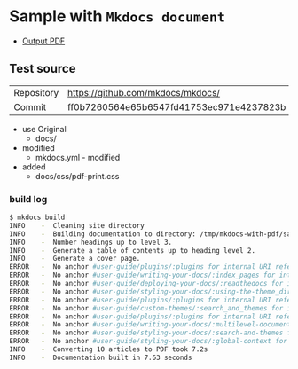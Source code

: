 # Sample with `Mkdocs document`

- [Output PDF](document.pdf)

## Test source

|            |                                               |
| ---------- | --------------------------------------------- |
| Repository | https://github.com/mkdocs/mkdocs/             |
| Commit     | ff0b7260564e65b6547fd41753ec971e4237823b      |

- use Original
  - docs/
- modified
  - mkdocs.yml - modified
- added
  - docs/css/pdf-print.css

### build log

```sh
$ mkdocs build
INFO    -  Cleaning site directory
INFO    -  Building documentation to directory: /tmp/mkdocs-with-pdf/samples/mkdocs/site
INFO    -  Number headings up to level 3.
INFO    -  Generate a table of contents up to heading level 2.
INFO    -  Generate a cover page.
ERROR   -  No anchor #user-guide/plugins/:plugins for internal URI reference
ERROR   -  No anchor #user-guide/writing-your-docs/:index_pages for internal URI reference
ERROR   -  No anchor #user-guide/deploying-your-docs/:readthedocs for internal URI reference
ERROR   -  No anchor #user-guide/styling-your-docs/:using-the-theme_dir for internal URI reference
ERROR   -  No anchor #user-guide/plugins/:plugins for internal URI reference
ERROR   -  No anchor #user-guide/custom-themes/:search_and_themes for internal URI reference
ERROR   -  No anchor #user-guide/plugins/:plugins for internal URI reference
ERROR   -  No anchor #user-guide/writing-your-docs/:multilevel-documentation for internal URI reference
ERROR   -  No anchor #user-guide/styling-your-docs/:search-and-themes for internal URI reference
ERROR   -  No anchor #user-guide/styling-your-docs/:global-context for internal URI reference
INFO    -  Converting 10 articles to PDF took 7.2s
INFO    -  Documentation built in 7.63 seconds
```
